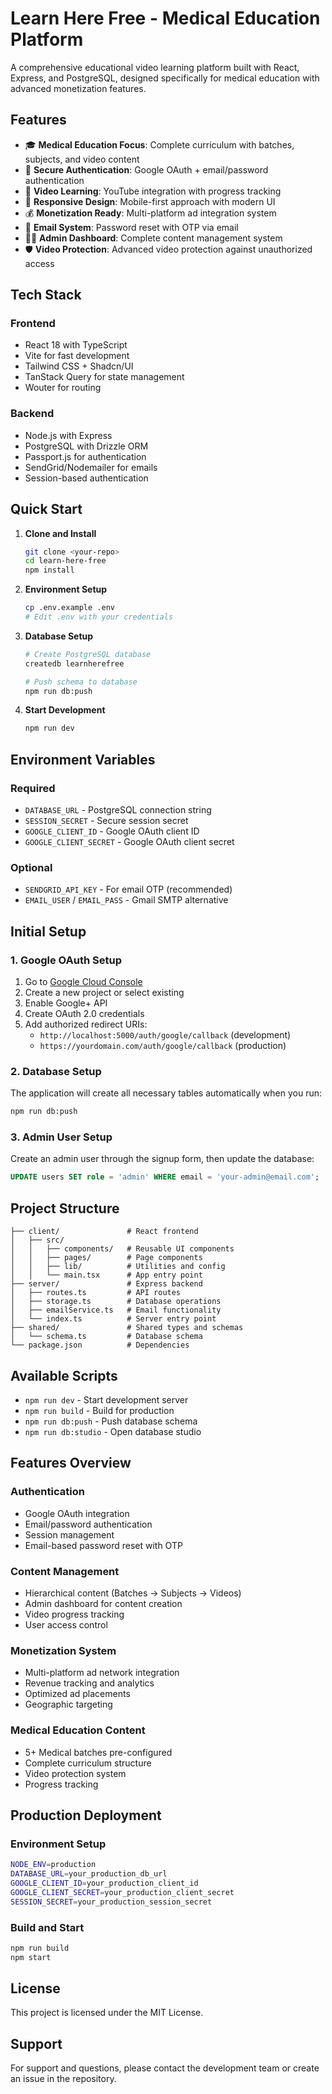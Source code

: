 # Learn Here Free - Medical Education Platform

A comprehensive educational video learning platform built with React, Express, and PostgreSQL, designed specifically for medical education with advanced monetization features.

## Features

- 🎓 **Medical Education Focus**: Complete curriculum with batches, subjects, and video content
- 🔐 **Secure Authentication**: Google OAuth + email/password authentication
- 🎥 **Video Learning**: YouTube integration with progress tracking
- 📱 **Responsive Design**: Mobile-first approach with modern UI
- 💰 **Monetization Ready**: Multi-platform ad integration system
- 📧 **Email System**: Password reset with OTP via email
- 👨‍💼 **Admin Dashboard**: Complete content management system
- 🛡️ **Video Protection**: Advanced video protection against unauthorized access

## Tech Stack

### Frontend
- React 18 with TypeScript
- Vite for fast development
- Tailwind CSS + Shadcn/UI
- TanStack Query for state management
- Wouter for routing

### Backend
- Node.js with Express
- PostgreSQL with Drizzle ORM
- Passport.js for authentication
- SendGrid/Nodemailer for emails
- Session-based authentication

## Quick Start

1. **Clone and Install**
   ```bash
   git clone <your-repo>
   cd learn-here-free
   npm install
   ```

2. **Environment Setup**
   ```bash
   cp .env.example .env
   # Edit .env with your credentials
   ```

3. **Database Setup**
   ```bash
   # Create PostgreSQL database
   createdb learnherefree
   
   # Push schema to database
   npm run db:push
   ```

4. **Start Development**
   ```bash
   npm run dev
   ```

## Environment Variables

### Required
- `DATABASE_URL` - PostgreSQL connection string
- `SESSION_SECRET` - Secure session secret
- `GOOGLE_CLIENT_ID` - Google OAuth client ID
- `GOOGLE_CLIENT_SECRET` - Google OAuth client secret

### Optional
- `SENDGRID_API_KEY` - For email OTP (recommended)
- `EMAIL_USER` / `EMAIL_PASS` - Gmail SMTP alternative

## Initial Setup

### 1. Google OAuth Setup
1. Go to [Google Cloud Console](https://console.cloud.google.com/)
2. Create a new project or select existing
3. Enable Google+ API
4. Create OAuth 2.0 credentials
5. Add authorized redirect URIs:
   - `http://localhost:5000/auth/google/callback` (development)
   - `https://yourdomain.com/auth/google/callback` (production)

### 2. Database Setup
The application will create all necessary tables automatically when you run:
```bash
npm run db:push
```

### 3. Admin User Setup
Create an admin user through the signup form, then update the database:
```sql
UPDATE users SET role = 'admin' WHERE email = 'your-admin@email.com';
```

## Project Structure

```
├── client/               # React frontend
│   ├── src/
│   │   ├── components/   # Reusable UI components
│   │   ├── pages/        # Page components
│   │   ├── lib/          # Utilities and config
│   │   └── main.tsx      # App entry point
├── server/               # Express backend
│   ├── routes.ts         # API routes
│   ├── storage.ts        # Database operations
│   ├── emailService.ts   # Email functionality
│   └── index.ts          # Server entry point
├── shared/               # Shared types and schemas
│   └── schema.ts         # Database schema
└── package.json          # Dependencies
```

## Available Scripts

- `npm run dev` - Start development server
- `npm run build` - Build for production
- `npm run db:push` - Push database schema
- `npm run db:studio` - Open database studio

## Features Overview

### Authentication
- Google OAuth integration
- Email/password authentication
- Session management
- Email-based password reset with OTP

### Content Management
- Hierarchical content (Batches → Subjects → Videos)
- Admin dashboard for content creation
- Video progress tracking
- User access control

### Monetization System
- Multi-platform ad network integration
- Revenue tracking and analytics
- Optimized ad placements
- Geographic targeting

### Medical Education Content
- 5+ Medical batches pre-configured
- Complete curriculum structure
- Video protection system
- Progress tracking

## Production Deployment

### Environment Setup
```bash
NODE_ENV=production
DATABASE_URL=your_production_db_url
GOOGLE_CLIENT_ID=your_production_client_id
GOOGLE_CLIENT_SECRET=your_production_client_secret
SESSION_SECRET=your_production_session_secret
```

### Build and Start
```bash
npm run build
npm start
```

## License

This project is licensed under the MIT License.

## Support

For support and questions, please contact the development team or create an issue in the repository.